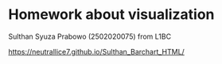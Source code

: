 # Homework about visualization
 Sulthan Syuza Prabowo (2502020075) from L1BC
 
https://neutrallice7.github.io/Sulthan_Barchart_HTML/
